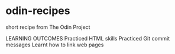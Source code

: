 # odin-recipes

short recipe from The Odin Project

LEARNING OUTCOMES
Practiced HTML skills
Practiced Git commit messages
Learnt how to link web pages